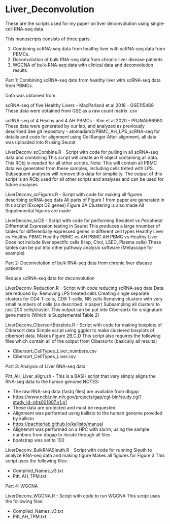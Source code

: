 # Liver_Deconvolution
These are the scripts used for my paper on liver deconvolution using single-cell RNA-seq data

This manuscripts consists of three parts:
1. Combining scRNA-seq data from healthy liver with scRNA-seq data from PBMCs.
2. Deconvolution of bulk RNA-seq data from chronic liver disease patients
3. WGCNA of bulk-RNA-seq data with clinical data and deconvolution results

Part 1: Combining scRNA-seq data from healthy liver with scRNA-seq data from PBMCs.

Data was obtained from:

scRNA-seq of five Healthy Livers - MacParland et al 2018 - GSE115469
These data were obtained from GSE as a raw count matrix .csv

scRNA-seq of 4 Healhy and 4 AH PBMCs - Kim et al 2020 - PRJNA596980
These data were generated by our lab, and analyzed as previously described
See git repository - atomadam2/PBMC_AH_LPS_scRNA-seq for details and code for alignment using CellRanger
After alignment, all data was uploaded into R using Seurat

LiverDeconv_scCombine.R - Script with code for pulling in all scRNA-seq data and combining
This script will create an R object containing all data. This RObj is needed for all other scripts.
Note: This will contain all PBMC data we generated from these samples, including cells treted with LPS. Subsequent analyses will remove this data for simplicity.
The output of this script is an RObj used for all other scripts and analyses and can be used for future analyses

LiverDeconv_scFigures.R - Script with code for making all figures describing scRNA-seq data 
All parts of Figure 1 from paper are generated in this script (Except DE genes)
Figure 2A Clustering is also made
All Supplemental figures are made

LiverDeconv_scDE - Script with code for performing Resident vs Peripheral Differnetial Expression testing in Seurat
This produces a large nnumber of tables for differentially expressed genes in different cell types
Healthy Liver vs Healthy PBMC
Healthy PBMC vs AH PBMC
AH PBMC vs Healthy Liver
Does not include liver specific cells (Hep, Chol, LSEC, Plasma cells)
These tables can be put into other pathway analysis software (Metascape for example)

Part 2: Deconvolution of bulk RNA-seq data from chronic liver disease patients 

Reduce scRNA-seq data for deconvolution

LiverDeconv_Reduction.R - Script with code reducing scRNA-seq data
Data are reduced by:
Removing LPS treated cells
Creating single separate clusters for CD4 T-cells, CD8 T-cells, NK-cells
Removing clusters with very small numbers of cells (as described in paper)
Subsampling all clusters to just 200 cells/cluster.
This output can be put into Cibersortx for a signature gene matrix (Which is Supplemental Table 2)

LiverDeconv_CibersortBoxplots.R - Script with code for making boxplots of Cibersort data
Simple script using ggplot to make clustered boxplots of cibersort data.
Makes Figure 2B,C,D
This script also requires the following files which contain all of the output from Cibersortx (basically all results)
- Cibersort_CellTypes_Liver_numbers.csv
- Cibersort_CellTypes_Liver.csv

Part 3: Analysis of Liver RNA-seq data

Pitt_AH_Liver_align.sh - This is a BASH script that very simply aligns the RNA-seq data to the human genome
NOTES:
- The raw RNA-seq data (fastq files) are available from dbgap
- https://www.ncbi.nlm.nih.gov/projects/gap/cgi-bin/study.cgi?study_id=phs001807.v1.p1
- These data are protected and must be requested
- Alignment was performed using kallisto to the human genome provided by kallisto
- https://pachterlab.github.io/kallisto/manual
- Alignemnt was performed on a HPC with slurm, using the sample numbers from dbgap to iterate through all files
- bootstrap was set to 100

LiverDeconv_BulkRNASleuth.R - Script with code for running Sleuth to analyze RNA-seq data and making figure
Makes all figiures for Figure 3
This script uses the following files:
- Compiled_Names_v3.txt
- Pitt_AH_TPM.txt

Part 4: WGCNA

LiverDeconv_WGCNA.R - Script with code to run WGCNA
This script uses the following files:
- Compiled_Names_v3.txt
- Pitt_AH_TPM.txt

